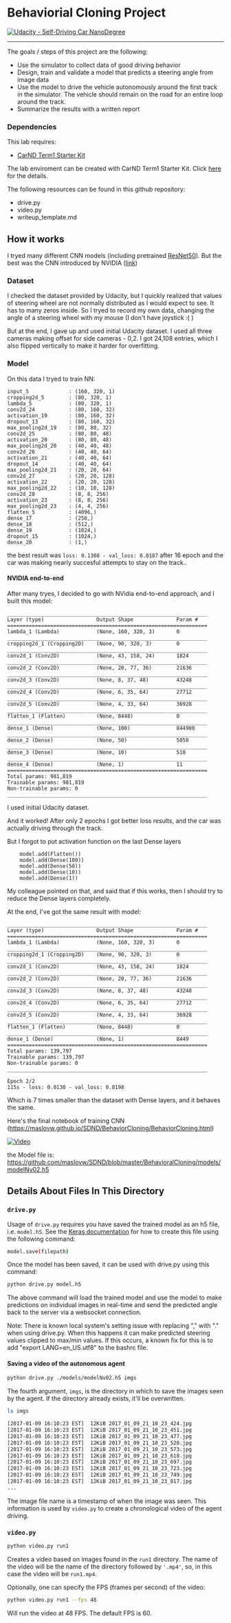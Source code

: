 # Behaviorial Cloning Project

[![Udacity - Self-Driving Car NanoDegree](https://s3.amazonaws.com/udacity-sdc/github/shield-carnd.svg)](http://www.udacity.com/drive)

---
The goals / steps of this project are the following:
* Use the simulator to collect data of good driving behavior 
* Design, train and validate a model that predicts a steering angle from image data
* Use the model to drive the vehicle autonomously around the first track in the simulator. The vehicle should remain on the road for an entire loop around the track.
* Summarize the results with a written report

### Dependencies
This lab requires:

* [CarND Term1 Starter Kit](https://github.com/udacity/CarND-Term1-Starter-Kit)

The lab enviroment can be created with CarND Term1 Starter Kit. Click [here](https://github.com/udacity/CarND-Term1-Starter-Kit/blob/master/README.md) for the details.

The following resources can be found in this github repository:
* drive.py
* video.py
* writeup_template.md

## How it works

I tryed many different CNN models (including  pretrained 
[ResNet50](https://github.com/maslovw/SDND/blob/master/BehavioralCloning/ResNet50.ipynb)).
But the best was the CNN introduced by NVIDIA ([link](https://devblogs.nvidia.com/parallelforall/deep-learning-self-driving-cars))


[//]: # (Image References)
[model]: ./images/nvidia_model.png
[video]: ./images/VideoYouTube.png

### Dataset
I checked the dataset provided by Udacity, but I quickly realized that values of steering wheel are
not normally distributed as I would expect to see. It has to many zeros inside. So I tryed to record
my own data, changing the angle of a steering wheel with my mouse (I don't have joystick :( )

But at the end, I gave up and used initial Udacity dataset.
I used all three cameras making offset for side cameras - 0,2. I got 24,108 entries, which I also flipped 
vertically to make it harder for overfitting. 


### Model
On this data I tryed to train NN: 
```
input_5             : (160, 320, 1)
cropping2d_5        : (80, 320, 1)
lambda_5            : (80, 320, 1)
conv2d_24           : (80, 160, 32)
activation_19       : (80, 160, 32)
dropout_13          : (80, 160, 32)
max_pooling2d_19    : (80, 80, 32)
conv2d_25           : (80, 80, 48)
activation_20       : (80, 80, 48)
max_pooling2d_20    : (40, 40, 48)
conv2d_26           : (40, 40, 64)
activation_21       : (40, 40, 64)
dropout_14          : (40, 40, 64)
max_pooling2d_21    : (20, 20, 64)
conv2d_27           : (20, 20, 128)
activation_22       : (20, 20, 128)
max_pooling2d_22    : (10, 10, 128)
conv2d_28           : (8, 8, 256)
activation_23       : (8, 8, 256)
max_pooling2d_23    : (4, 4, 256)
flatten_5           : (4096,)
dense_17            : (256,)
dense_18            : (512,)
dense_19            : (1024,)
dropout_15          : (1024,)
dense_20            : (1,)
```

the best result was `loss: 0.1308 - val_loss: 0.0187` after 16 epoch and the car was making 
nearly succesful attempts to stay on the track..

#### NVIDIA end-to-end
After many tryes, I decided to go with NVidia end-to-end approach, and I built this model:
```
_________________________________________________________________
Layer (type)                 Output Shape              Param #   
=================================================================
lambda_1 (Lambda)            (None, 160, 320, 3)       0         
_________________________________________________________________
cropping2d_1 (Cropping2D)    (None, 90, 320, 3)        0         
_________________________________________________________________
conv2d_1 (Conv2D)            (None, 43, 158, 24)       1824      
_________________________________________________________________
conv2d_2 (Conv2D)            (None, 20, 77, 36)        21636     
_________________________________________________________________
conv2d_3 (Conv2D)            (None, 8, 37, 48)         43248     
_________________________________________________________________
conv2d_4 (Conv2D)            (None, 6, 35, 64)         27712     
_________________________________________________________________
conv2d_5 (Conv2D)            (None, 4, 33, 64)         36928     
_________________________________________________________________
flatten_1 (Flatten)          (None, 8448)              0         
_________________________________________________________________
dense_1 (Dense)              (None, 100)               844900    
_________________________________________________________________
dense_2 (Dense)              (None, 50)                5050      
_________________________________________________________________
dense_3 (Dense)              (None, 10)                510       
_________________________________________________________________
dense_4 (Dense)              (None, 1)                 11        
=================================================================
Total params: 981,819
Trainable params: 981,819
Non-trainable params: 0
_________________________________________________________________
```

I used initial Udacity dataset.

And it worked! After only 2 epochs I got better loss results, and the car was actually driving 
through the track.

But I forgot to put activation function on the last Dense layers 

```
    model.add(Flatten())
    model.add(Dense(100))
    model.add(Dense(50))
    model.add(Dense(10))
    model.add(Dense(1))
```
My colleague pointed on that, and said that if this works, then I should try to reduce
the Dense layers completely.

At the end, I've got the same result with model: 
```
_________________________________________________________________
Layer (type)                 Output Shape              Param #   
=================================================================
lambda_1 (Lambda)            (None, 160, 320, 3)       0         
_________________________________________________________________
cropping2d_1 (Cropping2D)    (None, 90, 320, 3)        0         
_________________________________________________________________
conv2d_1 (Conv2D)            (None, 43, 158, 24)       1824      
_________________________________________________________________
conv2d_2 (Conv2D)            (None, 20, 77, 36)        21636     
_________________________________________________________________
conv2d_3 (Conv2D)            (None, 8, 37, 48)         43248     
_________________________________________________________________
conv2d_4 (Conv2D)            (None, 6, 35, 64)         27712     
_________________________________________________________________
conv2d_5 (Conv2D)            (None, 4, 33, 64)         36928     
_________________________________________________________________
flatten_1 (Flatten)          (None, 8448)              0         
_________________________________________________________________
dense_1 (Dense)              (None, 1)                 8449      
=================================================================
Total params: 139,797
Trainable params: 139,797
Non-trainable params: 0
_________________________________________________________________

Epoch 2/2
115s - loss: 0.0130 - val_loss: 0.0198

```
Which is 7 times smaller than the dataset with Dense layers, and it behaves the same.

Here's the final notebook of training CNN (https://maslovw.github.io/SDND/BehaviorCloning/BehaviorCloning.html)

[![Video][video]](https://youtu.be/ZUaHttB-yYE)

the Model file is: https://github.com/maslovw/SDND/blob/master/BehavioralCloning/models/modelNv02.h5

## Details About Files In This Directory

### `drive.py`

Usage of `drive.py` requires you have saved the trained model as an h5 file, i.e. `model.h5`.
See the [Keras documentation](https://keras.io/getting-started/faq/#how-can-i-save-a-keras-model) for how to create this file using the following command:
```sh
model.save(filepath)
```

Once the model has been saved, it can be used with drive.py using this command:

```sh
python drive.py model.h5
```

The above command will load the trained model and use the model to make predictions on individual images in real-time and send the predicted angle back to the server via a websocket connection.

Note: There is known local system's setting issue with replacing "," with "." when using drive.py. When this happens it can make predicted steering values clipped to max/min values. If this occurs, a known fix for this is to add "export LANG=en_US.utf8" to the bashrc file.

#### Saving a video of the autonomous agent

```sh
python drive.py ./models/modelNv02.h5 imgs
```

The fourth argument, `imgs`, is the directory in which to save the images seen by the agent. If the directory already exists, it'll be overwritten.

```sh
ls imgs

[2017-01-09 16:10:23 EST]  12KiB 2017_01_09_21_10_23_424.jpg
[2017-01-09 16:10:23 EST]  12KiB 2017_01_09_21_10_23_451.jpg
[2017-01-09 16:10:23 EST]  12KiB 2017_01_09_21_10_23_477.jpg
[2017-01-09 16:10:23 EST]  12KiB 2017_01_09_21_10_23_528.jpg
[2017-01-09 16:10:23 EST]  12KiB 2017_01_09_21_10_23_573.jpg
[2017-01-09 16:10:23 EST]  12KiB 2017_01_09_21_10_23_618.jpg
[2017-01-09 16:10:23 EST]  12KiB 2017_01_09_21_10_23_697.jpg
[2017-01-09 16:10:23 EST]  12KiB 2017_01_09_21_10_23_723.jpg
[2017-01-09 16:10:23 EST]  12KiB 2017_01_09_21_10_23_749.jpg
[2017-01-09 16:10:23 EST]  12KiB 2017_01_09_21_10_23_817.jpg
...
```

The image file name is a timestamp of when the image was seen. This information is used by `video.py` to create a chronological video of the agent driving.

### `video.py`

```sh
python video.py run1
```

Creates a video based on images found in the `run1` directory. The name of the video will be the name of the directory followed by `'.mp4'`, so, in this case the video will be `run1.mp4`.

Optionally, one can specify the FPS (frames per second) of the video:

```sh
python video.py run1 --fps 48
```

Will run the video at 48 FPS. The default FPS is 60.


